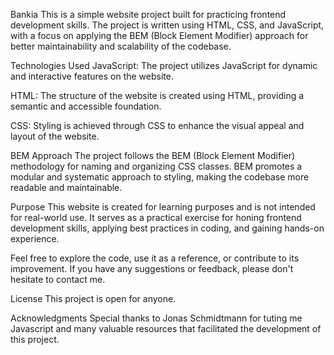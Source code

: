 Bankia
This is a simple website project built for practicing frontend development skills. The project is written using HTML, CSS, and JavaScript, with a focus on applying the BEM (Block Element Modifier) approach for better maintainability and scalability of the codebase.





Technologies Used
JavaScript: The project utilizes JavaScript for dynamic and interactive features on the website.

HTML: The structure of the website is created using HTML, providing a semantic and accessible foundation.

CSS: Styling is achieved through CSS to enhance the visual appeal and layout of the website.

BEM Approach
The project follows the BEM (Block Element Modifier) methodology for naming and organizing CSS classes. BEM promotes a modular and systematic approach to styling, making the codebase more readable and maintainable.






Purpose
This website is created for learning purposes and is not intended for real-world use. It serves as a practical exercise for honing frontend development skills, applying best practices in coding, and gaining hands-on experience.

Feel free to explore the code, use it as a reference, or contribute to its improvement. If you have any suggestions or feedback, please don't hesitate to contact me.






License
This project is open for anyone.

Acknowledgments
Special thanks to Jonas Schmidtmann for tuting me Javascript and many valuable   resources that facilitated the development of this project.


